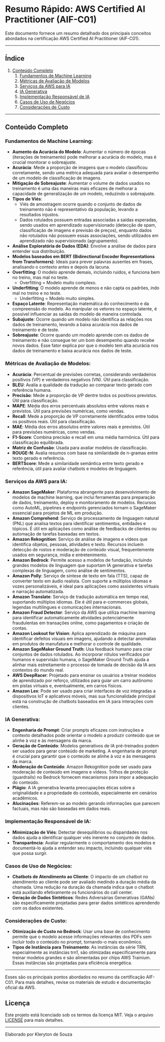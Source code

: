 # Resumo Rápido: AWS Certified AI Practitioner (AIF-C01)

Este documento fornece um resumo detalhado dos principais conceitos abordados na certificação AWS Certified AI Practitioner (AIF-C01).

---
## Índice
1. [Conteúdo Completo](#conteúdo-completo)
    1. [Fundamentos de Machine Learning](#fundamentos-de-machine-learning)
    2. [Métricas de Avaliação de Modelos](#métricas-de-avaliação-de-modelos)
    3. [Serviços da AWS para IA](#serviços-da-aws-para-ia)
    4. [IA Generativa](#ia-generativa)
    5. [Implementação Responsável de IA](#implementação-responsável-de-ia)
    6. [Casos de Uso de Negócios](#casos-de-uso-de-negócios)
    7. [Considerações de Custo](#considerações-de-custo)

---

## Conteúdo Completo

### Fundamentos de Machine Learning:

- **Aumento da Acurácia do Modelo**: Aumentar o número de épocas (iterações de treinamento) pode melhorar a acurácia do modelo, mas é crucial monitorar o sobreajuste.
- **Acurácia**: Mede a proporção de imagens que o modelo classificou corretamente, sendo uma métrica adequada para avaliar o desempenho de um modelo de classificação de imagens.
- **Mitigação de Sobreajuste**: Aumentar o volume de dados usados no treinamento é uma das maneiras mais eficazes de melhorar a capacidade de generalização de um modelo, reduzindo o sobreajuste.
- **Tipos de Viés**:
  - Viés de amostragem ocorre quando o conjunto de dados de treinamento não é representativo da população, levando a resultados injustos.
  - Dados rotulados possuem entradas associadas a saídas esperadas, sendo usados em aprendizado supervisionado (detecção de spam, classificação de imagens e previsão de preços), enquanto dados não rotulados não possuem essas associações, sendo utilizados em aprendizado não supervisionado (agrupamento).
- **Análise Exploratória de Dados (EDA)**: Envolve a análise de dados para entender sua distribuição.
- **Modelos baseados em BERT (Bidirectional Encoder Representations from Transformers)**: Ideais para prever palavras ausentes em frases, analisando o contexto antes e depois da lacuna.
- **Overfitting**: O modelo aprende demais, incluindo ruídos, e funciona bem no treino, mas mal no teste. 
  - Overfitting = Modelo muito complexo.
- **Underfitting**: O modelo aprende de menos e não capta os padrões, indo mal no treino e no teste. 
  - Underfitting = Modelo muito simples.
- **Espaço Latente**: Representação matemática do conhecimento e da compreensão do modelo. Ao manipular os vetores no espaço latente, é possível influenciar as saídas do modelo de maneira controlada.
- **Subajuste**: Ocorre quando um modelo não identifica as relações nos dados de treinamento, levando a baixa acurácia nos dados de treinamento e de teste.
- **Sobreajuste**: Ocorre quando um modelo aprende com os dados de treinamento e não consegue ter um bom desempenho quando recebe novos dados. Esse fator explica por que o modelo tem alta acurácia nos dados de treinamento e baixa acurácia nos dados de teste.

### Métricas de Avaliação de Modelos:

- **Acurácia**: Percentual de previsões corretas, considerando verdadeiros positivos (VP) e verdadeiros negativos (VN). Útil para classificação.
- **BLEU**: Avalia a qualidade da tradução ao comparar texto gerado com referência humana.
- **Precisão**: Mede a proporção de VP dentre todos os positivos previstos. Útil para classificação.
- **MAPE**: Média dos erros percentuais absolutos entre valores reais e previstos. Útil para previsões numéricas, como vendas.
- **Recall**: Mede a proporção de VP corretamente identificados entre todos os positivos reais. Útil para classificação.
- **MAE**: Média dos erros absolutos entre valores reais e previstos. Útil para previsões numéricas, como vendas.
- **F1-Score**: Combina precisão e recall em uma média harmônica. Útil para classificação equilibrada.
- **Matriz de Confusão**: Usada para avaliar modelos de classificação.
- **ROUGE-N**: Avalia resumos com base na similaridade de n-gramas entre texto gerado e referência.
- **BERTScore**: Mede a similaridade semântica entre texto gerado e referência, útil para avaliar chatbots e modelos de linguagem.

### Serviços da AWS para IA:

- **Amazon SageMaker**: Plataforma abrangente para desenvolvimento de modelos de machine learning, que inclui ferramentas para preparação de dados, treinamento, deploy e monitoramento de modelos. Recursos como AutoML, pipelines e endpoints gerenciados tornam o SageMaker essencial para projetos de ML em produção.
- **Amazon Comprehend**: Serviço de processamento de linguagem natural (PNL) que analisa textos para identificar sentimentos, entidades e tópicos. É útil em aplicações como análise de feedbacks de clientes ou automação de tarefas baseadas em textos.
- **Amazon Rekognition**: Serviço de análise de imagens e vídeos que identifica objetos, pessoas, atividades e texto. Recursos incluem detecção de rostos e moderação de conteúdo visual, frequentemente usados em segurança, mídia e entretenimento.
- **Amazon Bedrock**: Permite acesso a modelos de fundação, incluindo grandes modelos de linguagem que suportam IA generativa e tarefas complexas de linguagem, como análise de sentimentos.
- **Amazon Polly**: Serviço de síntese de texto em fala (TTS), capaz de converter texto em áudio realista. Com suporte a múltiplos idiomas e vozes personalizáveis, é ideal para aplicações como assistentes virtuais e narração automatizada.
- **Amazon Translate**: Serviço de tradução automática em tempo real, suportando múltiplos idiomas. Ele é útil para e-commerces globais, legendas multilíngues e comunicações internacionais.
- **Amazon Fraud Detector**: Serviço da AWS que utiliza machine learning para identificar automaticamente atividades potencialmente fraudulentas em transações online, como pagamentos e criação de contas.
- **Amazon Lookout for Vision**: Aplica aprendizado de máquina para identificar defeitos visuais em imagens, ajudando a detectar anomalias em produtos de manufatura e melhorar o controle de qualidade.
- **Amazon SageMaker Ground Truth**: Usa feedback humano para criar conjuntos de dados rotulados. Ao incorporar rótulos verificados por humanos e supervisão humana, o SageMaker Ground Truth ajuda a alinhar mais estreitamente o processo de tomada de decisão da IA aos contextos do mundo real.
- **AWS DeepRacer**: Projetado para ensinar os usuários a treinar modelos de aprendizado por reforço, utilizados para guiar um carro autônomo em pistas virtuais e, eventualmente, em carros físicos.
- **Amazon Lex**: Pode ser usado para criar interfaces de voz integradas a dispositivos IoT e aplicativos móveis, mas sua funcionalidade principal está na construção de chatbots baseados em IA para interações com clientes.

### IA Generativa:

- **Engenharia de Prompt**: Criar prompts eficazes com instruções e contexto detalhados pode orientar o modelo a produzir conteúdo que se alinhe à voz e às mensagens da marca.
- **Geração de Conteúdo**: Modelos generativos de IA pré-treinados podem ser usados para gerar conteúdo de marketing. A engenharia de prompt é crucial para garantir que o conteúdo se alinhe à voz e às mensagens da marca.
- **Moderação de Conteúdo**: Amazon Rekognition pode ser usado para moderação de conteúdo em imagens e vídeos. Trilhos de proteção (guardrails) no Bedrock fornecem mecanismos para impor a adequação do conteúdo.
- **Plágio**: A IA generativa levanta preocupações éticas sobre a originalidade e a propriedade do conteúdo, especialmente em cenários acadêmicos.
- **Alucinações**: Referem-se ao modelo gerando informações que parecem factuais, mas não são baseadas em dados reais.

### Implementação Responsável de IA:

- **Minimização de Viés**: Detectar desequilíbrios ou disparidades nos dados ajuda a identificar qualquer viés inerente no conjunto de dados.
- **Transparência**: Avaliar regularmente o comportamento dos modelos e documentá-lo ajuda a entender seu impacto, incluindo qualquer viés que possa surgir.

### Casos de Uso de Negócios:

- **Chatbots de Atendimento ao Cliente**: O impacto de um chatbot no atendimento ao cliente pode ser avaliado medindo a duração média da chamada. Uma redução na duração da chamada indica que o chatbot está auxiliando efetivamente os funcionários do call center.
- **Geração de Dados Sintéticos**: Redes Adversárias Generativas (GANs) são especificamente projetadas para gerar dados sintéticos aprendendo com os dados existentes.

### Considerações de Custo:

- **Otimização de Custo no Bedrock**: Usar uma base de conhecimento permite que o modelo acesse informações relevantes dos PDFs sem incluir todo o conteúdo no prompt, tornando-o mais econômico.
- **Tipos de Instância para Treinamento**: As instâncias da série TRN, especialmente as instâncias trn1, são otimizadas especificamente para treinar modelos grandes e são alimentadas por chips AWS Trainium. Essas instâncias são projetadas para eficiência energética.

---

Esses são os principais pontos abordados no resumo da certificação AIF-C01. Para mais detalhes, revise os materiais de estudo e documentação oficial da AWS.

## Licença

Este projeto está licenciado sob os termos da licença MIT. Veja o arquivo [LICENSE](LICENSE) para mais detalhes.

---

Elaborado por Kleryton de Souza
